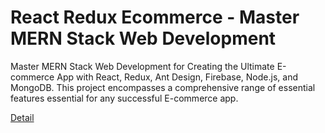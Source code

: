 # React Redux Ecommerce - Master MERN Stack Web Development

Master MERN Stack Web Development for Creating the Ultimate E-commerce App with React, Redux, Ant Design, Firebase, Node.js, and MongoDB. This project encompasses a comprehensive range of essential features essential for any successful E-commerce app. 

[Detail](https://eduitfree.com/courses/react-redux-ecommerce-master-mern-stack-web-development)